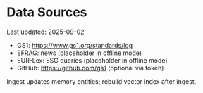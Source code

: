 # Data Sources
Last updated: 2025-09-02

- GS1: https://www.gs1.org/standards/log
- EFRAG: news (placeholder in offline mode)
- EUR-Lex: ESG queries (placeholder in offline mode)
- GitHub: https://github.com/gs1 (optional via token)

Ingest updates memory entities; rebuild vector index after ingest.
